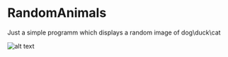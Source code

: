 # RandomAnimals

Just a simple programm which displays a random image of dog\duck\cat

![alt text](https://sun9-38.userapi.com/impg/NVR4UiEIHZiA6lj92Np4ch_sMNO5B59ynpu01Q/V7fACuyJMmM.jpg?size=680x1280&quality=96&sign=520d63fe247be0a2a264f566e0cd33b9&type=album)

